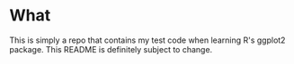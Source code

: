 # What
This is simply a repo that contains my test code when learning R's ggplot2 package. This README is definitely subject to change.
